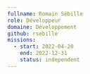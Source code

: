 ```yaml
---
fullname: Romain Sébille
role: Développeur
domaine: Développement
github: rsebille
missions:
  - start: 2022-04-20
    end: 2022-12-31
    status: independent
---
```


